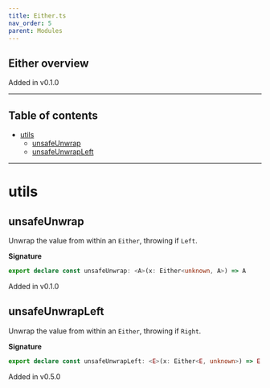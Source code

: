```yaml
---
title: Either.ts
nav_order: 5
parent: Modules
---
```


## Either overview

Added in v0.1.0

---

<h2 class="text-delta">Table of contents</h2>

- [utils](#utils)
  - [unsafeUnwrap](#unsafeunwrap)
  - [unsafeUnwrapLeft](#unsafeunwrapleft)

---

# utils

## unsafeUnwrap

Unwrap the value from within an `Either`, throwing if `Left`.

**Signature**

```ts
export declare const unsafeUnwrap: <A>(x: Either<unknown, A>) => A
```

Added in v0.1.0

## unsafeUnwrapLeft

Unwrap the value from within an `Either`, throwing if `Right`.

**Signature**

```ts
export declare const unsafeUnwrapLeft: <E>(x: Either<E, unknown>) => E
```

Added in v0.5.0

